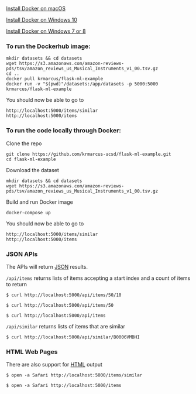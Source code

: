 [Install Docker on macOS](https://runnable.com/docker/install-docker-on-macos)

[Install Docker on Windows 10](https://runnable.com/docker/install-docker-on-windows-10)

[Install Docker on Windows 7 or 8](https://docs.docker.com/toolbox/toolbox_install_windows/)

### To run the Dockerhub image:

```
mkdir datasets && cd datasets
wget https://s3.amazonaws.com/amazon-reviews-pds/tsv/amazon_reviews_us_Musical_Instruments_v1_00.tsv.gz
cd ..
docker pull krmarcus/flask-ml-example
docker run -v "$(pwd)"/datasets:/app/datasets -p 5000:5000 krmarcus/flask-ml-example
```

You should now be able to go to

```
http://localhost:5000/items/similar
http://localhost:5000/items
```

### To run the code locally through Docker:

Clone the repo

```
git clone https://github.com/krmarcus-ucsd/flask-ml-example.git
cd flask-ml-example
```

Download the dataset

```
mkdir datasets && cd datasets
wget https://s3.amazonaws.com/amazon-reviews-pds/tsv/amazon_reviews_us_Musical_Instruments_v1_00.tsv.gz
```

Build and run Docker image

``
docker-compose up
``

You should now be able to go to

```
http://localhost:5000/items/similar
http://localhost:5000/items
```

### JSON APIs

The APIs will return [JSON](https://www.w3schools.com/whatis/whatis_json.asp) results.

``/api/items`` returns lists of items accepting a start index and a count of items to return

```
$ curl http://localhost:5000/api/items/50/10

$ curl http://localhost:5000/api/items/50

$ curl http://localhost:5000/api/items
```

``/api/similar`` returns lists of items that are similar

```
$ curl http://localhost:5000/api/similar/B0006VMBHI
```

### HTML Web Pages

There are also support for [HTML](https://www.w3schools.com/whatis/whatis_html.asp) output

```
$ open -a Safari http://localhost:5000/items/similar

$ open -a Safari http://localhost:5000/items
```
